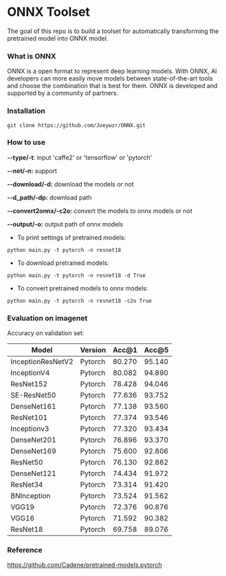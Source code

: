 # ONNX Toolset



The goal of this repo is to build a toolset for automatically transforming the pretrained model into ONNX model.

### What is ONNX

ONNX is a open format to represent deep learning models. With ONNX, AI developers can more easily move models between state-of-the-art tools and choose the combination that is best for them. ONNX is developed and supported by a community of partners.

### Installation

`git clone https://github.com/Joeywzr/ONNX.git`

### How to use

**--type/-t**: input 'caffe2' or 'tensorflow' or 'pytorch'

**--net/-n:** support

**--download/-d:** download the models or not

**--d_path/-dp:** download path

**--convert2onnx/-c2o:** convert the models to onnx models or not

**--output/-o:** output path of onnx models 



* To print settings of pretrained models:

~~~shell
python main.py -t pytorch -n resnet18
~~~

* To download pretrained models:

~~~shell
python main.py -t pytorch -n resnet18 -d True
~~~

* To convert pretrained models to onnx models:

~~~shell
python main.py -t pytorch -n resnet18 -c2o True
~~~

### Evaluation on imagenet

Accuracy on validation set:

| Model             | Version | Acc@1  | Acc@5  |
| ----------------- | ------- | ------ | ------ |
| InceptionResNetV2 | Pytorch | 80.270 | 95.140 |
| InceptionV4       | Pytorch | 80.082 | 94.890 |
| ResNet152         | Pytorch | 78.428 | 94.046 |
| SE-ResNet50       | Pytorch | 77.636 | 93.752 |
| DenseNet161       | Pytorch | 77.138 | 93.560 |
| ResNet101         | Pytorch | 77.374 | 93.546 |
| Inceptionv3       | Pytorch | 77.320 | 93.434 |
| DenseNet201       | Pytorch | 76.896 | 93.370 |
| DenseNet169       | Pytorch | 75.600 | 92.806 |
| ResNet50          | Pytorch | 76.130 | 92.862 |
| DenseNet121       | Pytorch | 74.434 | 91.972 |
| ResNet34          | Pytorch | 73.314 | 91.420 |
| BNInception       | Pytorch | 73.524 | 91.562 |
| VGG19             | Pytorch | 72.376 | 90.876 |
| VGG16             | Pytorch | 71.592 | 90.382 |
| ResNet18          | Pytorch | 69.758 | 89.076 |



### Reference

https://github.com/Cadene/pretrained-models.pytorch
